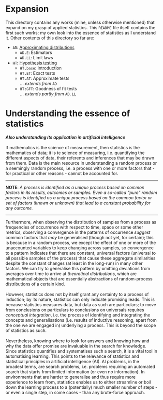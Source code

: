 # Expansion
This directory contains any works (mine, unless otherwise mentioned) that expand on my grasp of applied statistics. This `README` file itself contains the first such works; my own look into the essence of statistics as I understand it. Other contents of this directory so far are:

- `AD`: [Approximating distributions](https://github.com/pranigopu/appliedStatistics/blob/60da65c6de1fb42cc2ffb0a1dd8523a3429d937f/expansion/approximatingDistributions.md)
  - `AD.E`: Estimators
  - `AD.LL`: Limit laws
- `HT`: [Hypothesis testing](https://github.com/pranigopu/appliedStatistics/blob/256c85409b9308a8b7989c559bf3b01b52f9f1f9/expansion/hypothesisTesting.md)
  - `HT.base`: Introduction
  - `HT.ET`: Exact tests
  - `HT.AT`: Approximate tests<br>... _extends from_ `AD`
  - `HT:GFT`: Goodness of fit tests<br>... _extends partly from_ `AD.LL`


# Understanding the essence of statistics
**_Also understanding its application in artificial intelligence_**
<br><br>
If mathematics is the science of measurement, then statistics is the mathematics of data; it is te science of measuring, i.e. quantifying the different aspects of data, their referents and inferences that may be drawn from them. Data is the main resource in understanding a random process or a seemingly random process, i.e. a process with one or more factors that - for practical or other reasons - cannot be accounted for.

---

**NOTE**: _A process is identified as a unique process based on common factors in its results, outcomes or samples. Even a so-called "pure" random process is identified as a unique process based on the common factor or set of factors (known or unknown) that lead to a constant probability for any outcome._

---

Furthermore, when observing the distribution of samples from a process as frequencies of occurrence with respect to time, space or some other metrics, observing a convergence in the patterns of occurrence _suggest_ common factors that _may_ be generalised (though not yet, for certain); this is because in a random process, we except the effect of one or more of the unaccounted variables to keep changing across samples, so convergence to a pattern indicates that there are constant, universal factors (universal to all possible samples of the process) that cause these aggregate similarities despite the constant changes (at least in the long-run) in many other factors. We can try to generalise this pattern by omitting deviations from averages over time to arrive at _theoretical distributions_, which are mathematical objects that are essentially abstractions of random-process distributions of a certain kind.
<br><br>
However, statistics does not by itself grant any certainty to a process of induction; by its nature, statistics can only indicate promising leads. This is because statistics measures data, but data as such are particulars; to move from conclusions on particulars to conclusions on universals requires _conceptual integration_, i.e. the process of identifying and integrating the concepts and generalisations (i.e. results of inductive reasoning, apart from the one we are engaged in) underlying a process. This is beyond the scope of statistics as such.
<br><br>
Nevertheless, knowing where to look for answers and knowing how and why the data offer promise are invaluable in the search for knowledge. Since statistics quantifies and systematises such a search, it is a vital tool in automatising learning. This points to the relevance of statistics and statistical principles in artificial intelligence (AI). AI problems, in the broadest terms, are search problems, i.e. problems requiring an automated search that starts from limited information (or even no information). In environments that are harder to generalise and thus require more experience to learn from, statistics enables us to either streamline or boil down the learning process to a (potentially) much smaller number of steps - or even a single step, in some cases - than any brute-force approach.
